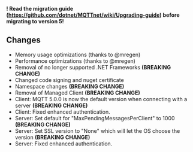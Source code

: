 **! Read the migration guide (https://github.com/dotnet/MQTTnet/wiki/Upgrading-guide) before migrating to version 5!**

## Changes
* Memory usage optimizations (thanks to @mregen)
* Performance optimizations (thanks to @mregen)
* Removal of no longer supported .NET Frameworks **(BREAKING CHANGE)**
* Changed code signing and nuget certificate
* Namespace changes **(BREAKING CHANGE)**
* Removal of Managed Client **(BREAKING CHANGE)**
* Client: MQTT 5.0.0 is now the default version when connecting with a server **(BREAKING CHANGE)**
* Client: Fixed enhanced authentication.
* Server: Set default for "MaxPendingMessagesPerClient" to 1000 **(BREAKING CHANGE)**
* Server: Set SSL version to "None" which will let the OS choose the version **(BREAKING CHANGE)**
* Server: Fixed enhanced authentication.
